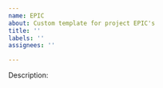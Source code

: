 ```yaml
---
name: EPIC
about: Custom template for project EPIC's
title: ''
labels: ''
assignees: ''

---
```


Description:
